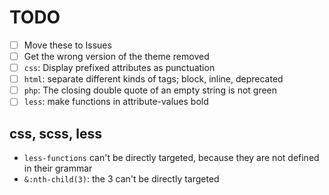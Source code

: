 # TODO

- [ ] Move these to Issues
- [ ] Get the wrong version of the theme removed
- [ ] `css`: Display prefixed attributes as punctuation
- [ ] `html`: separate different kinds of tags; block, inline, deprecated
- [ ] `php`: The closing double quote of an empty string is not green
- [ ] `less`: make functions in attribute-values bold

<!-- ## atom / interface -->

## css, scss, less

- `less-functions` can't be directly targeted, because they are not defined in their grammar
- `&:nth-child(3)`: the 3 can't be directly targeted

<!-- ## javascript -->

<!-- ## mysql -->

<!-- ## php -->
